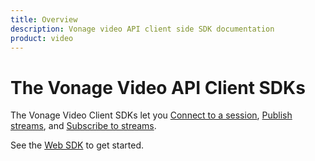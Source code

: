 ```yaml
---
title: Overview
description: Vonage video API client side SDK documentation
product: video
---
```



# The Vonage Video API Client SDKs

The Vonage Video Client SDKs let you [Connect to a session](/video/tutorials/joining-a-session), [Publish streams](/video/tutorials/publish-streams/introduction), and [Subscribe to streams](/video/tutorials/subscribe-streams/introduction).

See the [Web SDK](/video/client-sdks/web) to get started.
